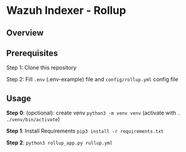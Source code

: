 # Wazuh Indexer - Rollup

## Overview

## Prerequisites
Step 1: Clone this repository

Step 2: Fill `.env` (.env-example) file and `config/rollup.yml` config file

## Usage
**Step 0**: (opctional): create venv `python3 -m venv venv` (activate with `. ./venv/bin/activate`)

**Step 1**: Install Requirements `pip3 install -r requirements.txt`

**Step 2**: `python3 rollup_app.py rullup.yml`